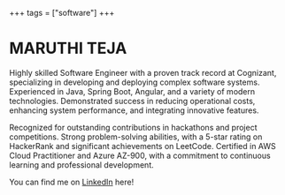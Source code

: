 +++
tags = ["software"]
+++

# MARUTHI TEJA

Highly skilled Software Engineer with a proven track record at Cognizant, specializing in developing and deploying complex software systems. Experienced in Java, Spring Boot, Angular, and a variety of modern technologies. Demonstrated success in reducing operational costs, enhancing system performance, and integrating innovative features.

Recognized for outstanding contributions in hackathons and project competitions. Strong problem-solving abilities, with a 5-star rating on HackerRank and significant achievements on LeetCode. Certified in AWS Cloud Practitioner and Azure AZ-900, with a commitment to continuous learning and professional development. 

 You can find me on [LinkedIn](https://www.linkedin.com/in/maruthi-teja/) here!